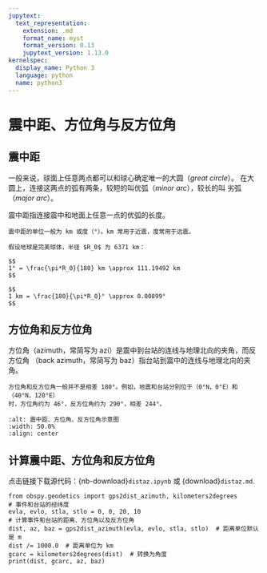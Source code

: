 ```yaml
---
jupytext:
  text_representation:
    extension: .md
    format_name: myst
    format_version: 0.13
    jupytext_version: 1.13.0
kernelspec:
  display_name: Python 3
  language: python
  name: python3
---
```


# 震中距、方位角与反方位角

## 震中距

一般来说，球面上任意两点都可以和球心确定唯一的大圆（*great circle*）。
在大圆上，连接这两点的弧有两条，较短的叫优弧（*minor arc*），较长的叫
劣弧（*major arc*）。

震中距指连接震中和地面上任意一点的优弧的长度。

```{note}
震中距的单位一般为 km 或度（°）。km 常用于近震，度常用于远震。

假设地球是完美球体，半径 $R_0$ 为 6371 km：

$$
1° = \frac{\pi*R_0}{180} km \approx 111.19492 km
$$

$$
1 km = \frac{180}{\pi*R_0}° \approx 0.00899°
$$
```

## 方位角和反方位角

方位角（azimuth，常简写为 azi）是震中到台站的连线与地理北向的夹角，而反方位角
（back azimuth，常简写为 baz）指台站到震中的连线与地理北向的夹角。

```{note}
方位角和反方位角一般并不是相差 180°。例如，地震和台站分别位于（0°N，0°E）和（40°N，120°E）
时，方位角约为 46°，反方位角约为 290°，相差 244°。
```

```{image} az-baz.*
:alt: 震中距、方位角、反方位角示意图
:width: 50.0%
:align: center
```

## 计算震中距、方位角和反方位角

点击链接下载源代码：{nb-download}`distaz.ipynb` 或 {download}`distaz.md`.

```{code-cell} ipython3
from obspy.geodetics import gps2dist_azimuth, kilometers2degrees
# 事件和台站的经纬度
evla, evlo, stla, stlo = 0, 0, 20, 10
# 计算事件和台站的距离、方位角以及反方位角
dist, az, baz = gps2dist_azimuth(evla, evlo, stla, stlo)  # 距离单位默认是 m
dist /= 1000.0  # 距离单位为 km
gcarc = kilometers2degrees(dist)  # 转换为角度
print(dist, gcarc, az, baz)
```

